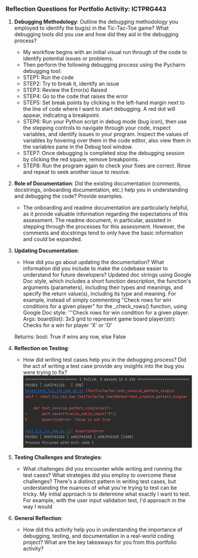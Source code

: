 ### Reflection Questions for Portfolio Activity: ICTPRG443

1. **Debugging Methodology**: 
   Outline the debugging methodology you employed to identify the bug(s) in the Tic-Tac-Toe game? What debugging tools did you use and how did they aid in the debugging process? 
    - My workflow begins with an initial visual run through of the code to identify potential issues or problems.
    - Then perform the following debugging process using the Pycharm debugging tool:
    - STEP1: Run the code
    - STEP2: Try to break it, identify an issue
    - STEP3: Review the Error(s) Raised
    - STEP4: Go to the code that raises the error
    - STEP5: Set break points by clicking in the left-hand margin next to the line of code where I want to start debugging. A red dot will appear, indicating a breakpoint.
    - STEP6: Run your Python script in debug mode (bug icon), then use the stepping controls to navigate through your code, inspect variables, and identify issues in your program. Inspect the values of variables by hovering over them in the code editor, also view them in the variables pane in the Debug tool window. 
    - STEP7: Once debugging is completed stop the debugging session by clicking the red square, remove breakpoints.
    - STEP8: Run the program again to check your fixes are correct. Rinse and repeat to seek another issue to resolve.


2. **Role of Documentation**: 
    Did the existing documentation (comments, docstrings, onboarding documentation, etc.) help you in understanding and debugging the code? Provide examples.
   - The onboarding and readme documentation are particularly helpful, as it provide valuable information regarding the expectations of this assessment. The readme document, in particular, assisted in stepping through the processes for this assessment. However, the comments and docstrings tend to only have the basic information and could be expanded.


3. **Updating Documentation**: 
    - How did you go about updating the documentation? What information did you include to make the codebase easier to understand for future developers?
Updated doc strings using Google Doc style, which includes a short function description, the function's arguments (parameters), including their types and meanings, and specify the return value(s), including its type and meaning. For example, instead of simply commenting "Check rows for win conditions for a given player" for the _check_rows() function, using Google Doc style: 
    '''Check rows for win condition for a given player.
    Args:
      board(list): 3x3 grid to represent game board
      player(str): Checks for a win for player 'X' or 'O'

    Returns:
      bool: True if wins any row, else False

4. **Reflection on Testing**: 
    - How did writing test cases help you in the debugging process? Did the act of writing a test case provide any insights into the bug you were trying to fix?
![img.png](img/issue_2_test_failed.png)
5. **Testing Challenges and Strategies**: 
    - What challenges did you encounter while writing and running the test cases? What strategies did you employ to overcome these challenges?
There's a distinct pattern in writing test cases, but understanding the nuances of what you're trying to test can be tricky. My initial approach is to determine what exactly I want to test. For example, with the user input validation test, I'd approach in the way I would

6. **General Reflection**: 
    - How did this activity help you in understanding the importance of debugging, testing, and documentation in a real-world coding project? What are the key takeaways for you from this portfolio activity?

